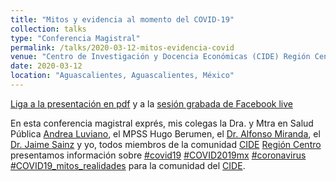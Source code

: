 ```yaml
---
title: "Mitos y evidencia al momento del COVID-19"
collection: talks
type: "Conferencia Magistral"
permalink: /talks/2020-03-12-mitos-evidencia-covid
venue: "Centro de Investigación y Docencia Económicas (CIDE) Región Centro"
date: 2020-03-12
location: "Aguascalientes, Aguascalientes, México"
---
```

  
  [Liga a la presentación en pdf](https://drive.google.com/file/d/1P1SaqHoY_uGBb5lf_Wldm4fmDWxC58VU/view) y a la [sesión grabada de Facebook live](https://www.facebook.com/cideregioncentro/videos/638413326995040/)

En esta conferencia magistral exprés, mis colegas la Dra. y Mtra en Salud Pública [Andrea Luviano](https://twitter.com/AndreaLuviano), el MPSS Hugo Berumen, el [Dr. Alfonso Miranda](https://twitter.com/aMirandaEtrix), el [Dr. Jaime Sainz](https://www.cide.edu/dap/en/profesores/) y yo, todos miembros de la comunidad [CIDE](https://www.cide.edu) [Región Centro](https://www.facebook.com/cideregioncentro/) presentamos información sobre [#covid19](https://twitter.com/hashtag/covid19?src=hashtag_click) [#COVID2019mx](https://twitter.com/hashtag/COVID2019mx?src=hashtag_click) [#coronavirus](https://twitter.com/hashtag/coronavirus?src=hashtag_click) [#COVID19_mitos_realidades](https://twitter.com/hashtag/COVID19_mitos_realidades?src=hashtag_click) para la comunidad del 
[CIDE](https://www.cide.edu).
